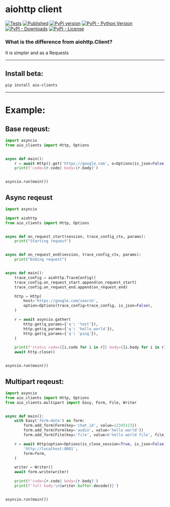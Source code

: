 # aiohttp client

[![Tests](https://github.com/skar404/aio-clients/actions/workflows/python-tests.yml/badge.svg)](https://github.com/skar404/aio-clients/actions/workflows/python-tests.yml)
[![Published](https://github.com/skar404/aio-clients/actions/workflows/python-publish.yml/badge.svg)](https://github.com/skar404/aio-clients/actions/workflows/python-publish.yml)
[![PyPi version](https://badgen.net/pypi/v/aio-clients/)](https://pypi.org/project/aio-clients)
[![PyPI - Python Version](https://img.shields.io/pypi/pyversions/aio-clients)](https://pypi.org/project/aio-clients)
[![PyPI - Downloads](https://img.shields.io/pypi/dm/aio-clients)](https://pypi.org/project/aio-clients)
[![PyPI - License](https://img.shields.io/pypi/l/aio-clients)](https://pypi.org/project/aio-clients)

### What is the difference from aiohttp.Client?

It is simpler and as a Requests

----

## Install beta:

```bash
pip install aio-clients
```

----

# Example:

## Base reqeust:

```python
import asyncio
from aio_clients import Http, Options


async def main():
    r = await Http().get('https://google.com', o=Options(is_json=False, is_close_session=True))
    print(f'code={r.code} body={r.body}')


asyncio.run(main())
```

## Async reqeust

```python
import asyncio

import aiohttp
from aio_clients import Http, Options


async def on_request_start(session, trace_config_ctx, params):
    print("Starting request")


async def on_request_end(session, trace_config_ctx, params):
    print("Ending request")


async def main():
    trace_config = aiohttp.TraceConfig()
    trace_config.on_request_start.append(on_request_start)
    trace_config.on_request_end.append(on_request_end)

    http = Http(
        host='https://google.com/search',
        option=Options(trace_config=trace_config, is_json=False),
    )

    r = await asyncio.gather(
        http.get(q_params={'q': 'test'}),
        http.get(q_params={'q': 'hello_world'}),
        http.get(q_params={'q': 'ping'}),
    )

    print(f'status code={[i.code for i in r]} body={[i.body for i in r]}')
    await http.close()


asyncio.run(main())
```

## Multipart reqeust:

```python
import asyncio
from aio_clients import Http, Options
from aio_clients.multipart import Easy, Form, File, Writer


async def main():
    with Easy('form-data') as form:
        form.add_form(Form(key='chat_id', value=12345123))
        form.add_form(Form(key='audio', value='hello world'))
        form.add_form(File(key='file', value=b'hello world file', file_name='test.py'))

    r = await Http(option=Options(is_close_session=True, is_json=False)).post(
        'http://localhost:8081',
        form=form,
    )

    writer = Writer()
    await form.write(writer)

    print(f'code={r.code} body={r.body}')
    print(f'full body:\n{writer.buffer.decode()}')


asyncio.run(main())
```
